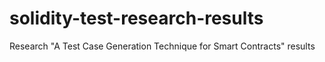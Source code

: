 # solidity-test-research-results
Research "A Test Case Generation Technique for Smart Contracts" results
